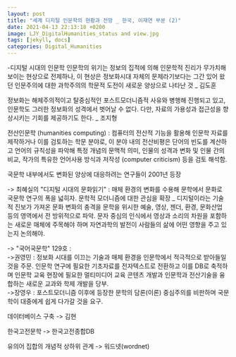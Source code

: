 ```yaml
---
layout: post
title: "세계 디지털 인문학의 현황과 전망 _ 한국, 이재연 부분 (2)"
date: 2021-04-13 22:13:18 +0200
image: LJY_DigitalHumanities_status and view.jpg
tags: [jekyll, docs]
categories: Digital_Humanities
---
```

-디지털 시대의 인문학
인문학의 위기는 정보의 집적에 의해 인문학적 진리가 무가치해 보이는 현상으로 전제하나, 이 현상은 정보화시대 자체의 문제라기보다는 그간 있어 왔던 인문주의에 대한 과학주의의 학문적 도전이 새로운 양상으로 나타난 것 _ 김도훈  
  
정보화는 해체주의적이고 탈중심적인 포스트모더니즘적 사유와 병행해 진행되고 있고, 인문학도 그러한 정보화의 성격에서 벗어날 수 없다. 다만, 자료의 가용성과 접근성을 향상시키는 기회를 제공하기도 한다. _ 조지형  

전산인문학 (humanities computing) : 컴퓨터의 전산적 기능을 활용해 인문학 자료를 제작하거나 이를 검토하는 학문 분야로, 이 분야 내의 전산비평은 단어의 빈도를 계산하고 언어의 규칙성을 파악해 특정 개념의 문맥적 의미, 인물의 성격과 변화 및 인물 간의 비교, 작가의 특유한 언어사용 방식과 저작성 (computer criticism) 등을 검토 해석함.  

국문학 내부에서도 변화된 양상에 대응하려는 연구들이 2001년 등장  

->	최혜실의 "디지털 시대의 문화읽기" : 매체 환경의 변화를 수용해 문학에서 문화로 국문학 연구의 폭을 넓히자. 문학적 모더니즘에 대한 관심을 확장 _ 디지털이라는 기술적 진보가 가져온 문화 변화의 충격을 문학을 위시한 예술, 영상, 젠더, 환경, 문화산업 등의 영역에서 전 방위적으로 파악. 문자 중심의 인식에서 영상과 소리의 차원을 포함하는 새로운 매체에 주목해야 하며 자연과학의 발전이 사람들의 삶에 어떤 영향을 주고 있는지 논의해야.  

-> "국어국문학"  129호 :   
->권영민 : 정보화 시대를 이끄는 기술과 매체 환경을 인문학에서 적극적으로 받아들일 것을 주문. 인문학 연구에 필요한 기초자료를 전자텍스트로 전환하고 이를 DB로 축적하며 인문학 교육 현장에 필요한 멀티미디어 교육 콘텐츠 개발과 인문학과 전산기술을 융합하는 새로운 교과와 학제 개발을 당부.  
->장영우 : 포스트모더니즘 이후에 등장한 문학의 담론(이론) 중심주의를 비판하며 국문학이 대중에게 쉽게 다가갈 것을 요구.  

데이터베이스 구축 -> 김현  

한국고전문학 -> 한국고전종합DB  

유의어 집합의 개념적 상하위 관계 -> 워드넷(wordnet)
